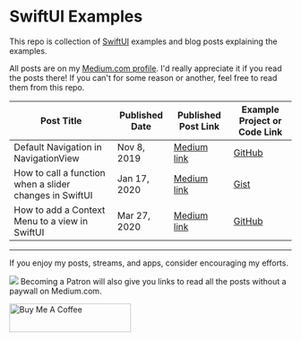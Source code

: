 # SwiftUI Examples

This repo is collection of [SwiftUI](https://developer.apple.com/xcode/swiftui/) examples and blog posts explaining the examples.

All posts are on my [Medium.com profile](https://medium.com/@maeganwilson_). I'd really appreciate it if you read the posts there! If you can't for some reason or another, feel free to read them from this repo.

| Post Title | Published Date | Published Post Link | Example Project or Code Link |
| --- | --- | --- | --- |
| Default Navigation in NavigationView | Nov 8, 2019 | [Medium link](https://medium.com/@maeganwilson_/default-a-view-in-navigationview-with-swiftui-b6e64a17fb20) | [GitHub](https://github.com/maeganjwilson/swiftui-examples/tree/master/NavigationExample) |
| How to call a function when a slider changes in SwiftUI | Jan 17, 2020 | [Medium link](https://medium.com/@maeganwilson_/how-to-call-a-function-when-a-slider-changes-in-swiftui-1a318ab00cbf) | [Gist](https://gist.github.com/maeganjwilson/9165c7d3a385fdecbb2c52740f1c5327) |
| How to add a Context Menu to a view in SwiftUI | Mar 27, 2020 | [Medium link](https://medium.com/@maeganwilson_/how-to-add-a-context-menu-to-a-view-in-swiftui-36a91189fc9d) | [GitHub](https://github.com/maeganjwilson/context-menu-example)

---

If you enjoy my posts, streams, and apps, consider encouraging my efforts.

[![](https://github.com/maeganjwilson/appsbymwblog/blob/master/static/images/patron.png?raw=true)](https://www.patreon.com/appsbymw) Becoming a Patron will also give you links to read all the posts without a paywall on Medium.com.

<a href="https://www.buymeacoffee.com/appsbymw" target="_blank"><img src="https://cdn.buymeacoffee.com/buttons/arial-blue.png" alt="Buy Me A Coffee" style="height: 51px !important;width: 217px !important;" ></a>
